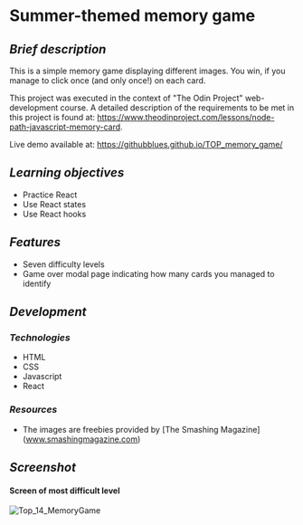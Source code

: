 # **Summer-themed memory game**

## ***Brief description***
This is a simple memory game displaying different images. You win, if you manage to click once (and only once!) on each card. 

This project was executed in the context of "The Odin Project" web-development course. A detailed description of the requirements to be met in this project is found at: https://www.theodinproject.com/lessons/node-path-javascript-memory-card.

Live demo available at: https://githubblues.github.io/TOP_memory_game/

## ***Learning objectives***
- Practice React
- Use React states
- Use React hooks

## ***Features***
- Seven difficulty levels
- Game over modal page indicating how many cards you managed to identify

## ***Development***
### ***Technologies***
- HTML 
- CSS 
- Javascript
- React

### ***Resources***	
- The images are freebies provided by [The Smashing Magazine] (www.smashingmagazine.com)

## ***Screenshot***
#### Screen of most difficult level 
![Top_14_MemoryGame](https://user-images.githubusercontent.com/57163017/204070334-030f4eaf-affc-41c6-9289-4a03e9ff08e7.png)
